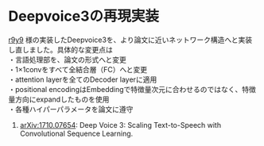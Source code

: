 # Deepvoice3の再現実装

[r9y9](https://github.com/r9y9/deepvoice3_pytorch) 様の実装したDeepvoice3を、より論文に近いネットワーク構造へと実装し直しました。具体的な変更点は  
・言語処理部を、論文の形式へと変更  
・1×1convをすべて全結合層（FC）へと変更  
・attention layerを全てのDecoder layerに適用  
・positional encodingはEmbeddingで特徴量次元に合わせるのではなく、特徴量方向にexpandしたものを使用  
・各種ハイパーパラメータを論文に遵守  

1. [arXiv:1710.07654](https://arxiv.org/abs/1710.07654): Deep Voice 3: Scaling Text-to-Speech with Convolutional Sequence Learning.
